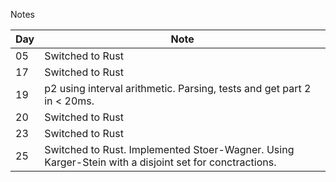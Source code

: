 Notes

| Day | Note                                                                                                  |
| --- | ----------------------------------------------------------------------------------------------------- |
| 05  | Switched to Rust                                                                                      |
| 17  | Switched to Rust                                                                                      |
| 19  | p2 using interval arithmetic. Parsing, tests and get part 2 in < 20ms.                                |
| 20  | Switched to Rust                                                                                      |
| 23  | Switched to Rust                                                                                      |
| 25  | Switched to Rust. Implemented Stoer-Wagner. Using Karger-Stein with a disjoint set for conctractions. |
